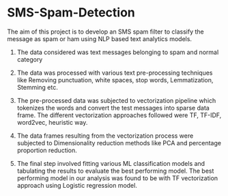 # SMS-Spam-Detection
The aim of this project is to develop an SMS spam filter to classify the message as spam or ham using NLP based text analytics models.

1) The data considered was text messages belonging to spam and normal category

2) The data was processed with various text pre-processing techniques like Removing punctuation, white spaces, stop words, Lemmatization, Stemming etc. 

3) The pre-processed data was subjected to vectorization pipeline which tokenizes the words and convert the test messages into sparse data frame. The different vectorization approaches followed were TF, TF-IDF, word2vec, heuristic way.

4) The data frames resulting from the vectorization process were subjected to Dimensionality reduction methods like PCA and percentage proportion reduction. 

5) The final step involved fitting various ML classification models and tabulating the results to evaluate the best performing model. The best performing model in our analysis was found to be with TF vectorization approach using Logistic regression model.
